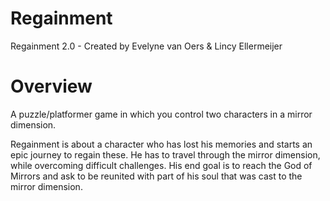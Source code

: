 # Regainment
Regainment 2.0 - Created by Evelyne van Oers &amp; Lincy Ellermeijer

# Overview
A puzzle/platformer game in which you control two characters in a mirror dimension.

Regainment is about a character who has lost his memories and starts an epic journey to regain these. He has to travel through the mirror dimension, while overcoming difficult challenges. His end goal is to reach the God of Mirrors and ask to be reunited with part of his soul that was cast to the mirror dimension.
